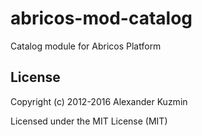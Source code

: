 # abricos-mod-catalog

Catalog module for Abricos Platform


## License
Copyright (c) 2012-2016 Alexander Kuzmin

Licensed under the MIT License (MIT)